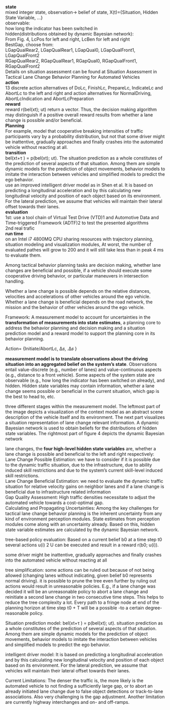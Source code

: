 __state__\
mixed integer state, observation-> belief of state, X(t)={Situation, Hidden State Variable, ...}\
observable:\
how long the indicator has been switched in\
hidden(distributions obtained by dynamic Bayesian network):\
From Fig. 4, LcPos for left and right, LcBen for left and right\
BestGap, choose from:\
LGapQualRear2, LGapQualRear1, LGapQual0, LGapQualFront1, LGapQualFront2\
RGapQualRear2, RGapQualRear1, RGapQual0, RGapQualFront1, RGapQualFront2\
Details on situation assessment can be found at Situation Assessment in Tactical Lane Change Behavior Planning for
Automated Vehicles\
__action__\
13 discrete action alternatives of DoLc, FinishLc, PrepareLc, IndicateLc and AbortLc to the left and right and action alternatives for NormalDriving, AbortLcIndication and AbortLcPreparation\
__reward__\
reward r(bel(xt); ut) return a vector. Thus, the decision making algorithm may distinguish if a positive overall reward results from whether a lane change is possible and/or beneficial.\
__Planning__\
For example, model that cooperative breaking intensities of traffic participants vary by a probability distribution, but not that some driver might be inattentive, gradually approaches and finally crashes into the automated vehicle without reacting at all. \
__transition__\
bel(xt+τ ) = p(bel(xt); ut). The situation prediction as a whole constitutes of the prediction of several aspects of that situation. Among them are simple dynamic models for the prediction of object movements, behavior models to imitate the interaction between vehicles and simplified models to predict the ego behavior.\
use an improved intelligent driver model as in Shen et al. It is based on predicting a longitudinal acceleration and by this calculating new longitudinal velocity and position of each object based on its environment. For the lateral prediction, we assume that vehicles will maintain their lateral offset towards their lanes.\
__evaluation__\
1st: use a tool chain of Virtual Test Drive (VTD)1 and Automotive Data and Time-triggered Framework (ADTF)2 to test the
presented algorithms\
2nd real trafic\
__run time__\
on an Intel i7 4800MQ CPU sharing resources with trajectory planning, situation modeling and visualization modules, At worst, the number of evaluated pathes will grow to 200 and it will still take less than in peak 4 ms to evaluate them.

Among tactical behavior planning tasks are decision making, whether lane changes are beneficial and possible, if a vehicle should execute some cooperative driving behavior, or particular maneuvers in intersection handling. 

Whether a lane change is possible depends on the relative distances, velocities and accelerations of other vehicles around the ego vehicle. Whether a lane change is beneficial depends on the road network, the mission and the behavior of other vehicles around the ego vehicle.

Framework: A measurement model to account for uncertainties in the __transformation of measurements into state estimates__, a planning core to address the behavior planning and decision making and a situation prediction model and a reward model to support the planning core in its behavior planning.

Action= {Initiate/AbortLc, Δ𝑠, .Δ𝑠 }

__measurement model is to translate observations about the driving situation into an aggregated belief on the system’s state__. Observations entail value-discrete (e.g., number of lanes) and value-continuous aspects (e.g., distance to a front vehicle). Some aspects of the system state are observable (e.g., how long the indicator has been switched on already), and hidden. Hidden state variables may contain information, whether a lane change seems possible or beneficial in the current situation, which gap is the best to head to, etc.

three different stages within the measurement model. The leftmost part of the image depicts a visualization of the context model as an abstract scene description of the vehicle itself and its environment. The next part visualizes a situation representation of lane change relevant information. A dynamic Bayesian network is used to obtain beliefs for the distributions of hidden state variables. The rightmost part of figure 4 depicts the dynamic Bayesian network

lane changes, the __four high-level hidden state variables__ are, whether a lane change is possible and beneficial to the left and right respectively:\
Lane Change Possible Estimation: we have to consider if it is possible due to the dynamic traffic situation, due to the infrastructure, due to ability induced skill restrictions and due to the system’s current skill-level induced skill restrictions.\
Lane Change Beneficial Estimation: we need to evaluate the dynamic traffic situation for relative velocity gains on neighbor lanes and if a lane change is beneficial due to infrastructure related information\
Gap Quality Assessment: High traffic densities necessitate to adjust the automated vehicle towards a cost-optimal gap. \
Calculating and Propagating Uncertainties: Among the key challenges for tactical lane change behavior planning is the inherent uncertainty from any kind of environment perception modules. State estimates from perception modules come along with an uncertainty already. Based on this, hidden state variable estimates are calculated by the dynamic Bayesian network. 

 tree-based policy evaluation: Based on a current belief b0 at a time step t0 several actions u(i) 2 U can be executed and result in a reward r(b0; u(i)). 
 
some driver might be inattentive, gradually approaches and finally crashes into the automated vehicle without reacting at all

tree simplification: some actions can be ruled out because of not being allowed (changing lanes without indicating, given belief b0 represents normal driving). it is possible to prune the tree even further by ruling out actions would result in unreasonable policies. E.g., if a lane change was decided it will be an unreasonable policy to abort a lane change and reinitiate a second lane change in two consecutive time steps. This helps to reduce the tree complexity a lot. Every path to a fringe node at end of the planning horizon at time step t0 + T will be a possible -to a certain degree- reasonable policy. 

Situation prediction model: bel(xt+τ ) = p(bel(xt); ut). situation prediction as a whole constitutes of the prediction of several aspects of that situation. Among them are simple dynamic models for the prediction of object movements, behavior models to imitate the interaction between vehicles and simplified models to predict the ego behavior. 

intelligent driver model: It is based on predicting a longitudinal acceleration and by this calculating new longitudinal velocity and position of each object based on its environment. For the lateral prediction, we assume that vehicles will maintain their lateral offset towards their lanes. 

Current Limitations: The denser the traffic is, the more likely is the automated vehicle to not finding a sufficiently large gap, or to abort an already initiated lane change due to false object detections or track-to-lane associations. Also very challenging is the gap adjustment. Another limitation are currently highway interchanges and on- and off-ramps.
